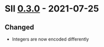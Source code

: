 # Sll [0.3.0] - 2021-07-25

## Changed

- Integers are now encoded differently

[0.3.0]: https://github.com/sl-lang/sll/compare/lll-v0.2.3...lll-v0.3.0
